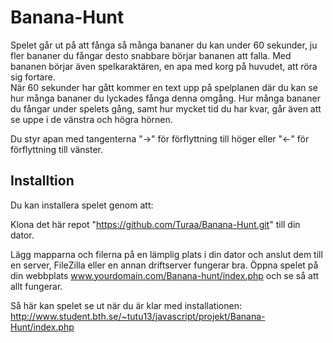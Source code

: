 <h1>Banana-Hunt</h1>

<p>Spelet går ut på att fånga så många bananer du kan under 60 sekunder, ju fler bananer du fångar desto snabbare börjar bananen att falla. Med bananen börjar även spelkaraktären, en apa med korg på huvudet, att röra sig fortare. 
</br>När 60 sekunder har gått kommer en text upp på spelplanen där du kan se hur många bananer du lyckades fånga denna omgång. Hur många bananer du fångar under spelets gång, samt hur mycket tid du har kvar, går även att se uppe i de vänstra och högra hörnen.</p> 

<p>Du styr apan med tangenterna "→" för förflyttning till höger eller "←" för förflyttning till vänster. </p>


<h2>Installtion</h2>
Du kan installera spelet genom att:

Klona det här repot "https://github.com/Turaa/Banana-Hunt.git" till din dator.

Lägg mapparna och filerna på en lämplig plats i din dator och anslut dem till en server, FileZilla eller en annan driftserver fungerar bra. Öppna spelet på din webbplats www.yourdomain.com/Banana-hunt/index.php och se så att allt fungerar.

Så här kan spelet se ut när du är klar med installationen:
http://www.student.bth.se/~tutu13/javascript/projekt/Banana-Hunt/index.php 



